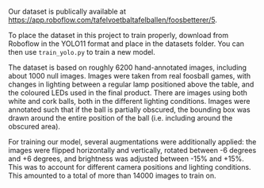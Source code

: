 Our dataset is publically available at https://app.roboflow.com/tafelvoetbaltafelballen/foosbetterer/5.

To place the dataset in this project to train properly, download from Roboflow in the YOLO11 format and place in the datasets folder. You can then use `train_yolo.py` to train a new model.

The dataset is based on roughly 6200 hand-annotated images, including about 1000 null images. Images were taken from real foosball games, with changes in lighting between a regular lamp positioned above the table, and the coloured LEDs used in the final product. There are images using both white and cork balls, both in the different lighting conditions. Images were annotated such that if the ball is partially obscured, the bounding box was drawn around the entire position of the ball (i.e. including around the obscured area). 

For training our model, several augmentations were additionally applied: the images were flipped horizontally and vertically, rotated between -6 degrees and +6 degrees, and brightness was adjusted between -15% and +15%. This was to account for different camera positions and lighting conditions. This amounted to a total of more than 14000 images to train on.
